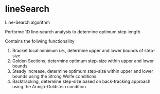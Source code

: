 # lineSearch
Line-Search algorithm

Performe 1D line-search analysis to determine optimum step length. 

Contains the follwing functionallity
  1. Bracket local minimum i.e., determine upper and lower bounds of step-size
  2. Golden Sections, determine optimum step-size within upper and lower bounds
  3. Steady increase, determine optimum step-size within upper and lower bounds using the Strong Wolfe conditions
  4. Backtracking, determine step-size based on back-tracking approach using the Armijo-Goldstein condition
